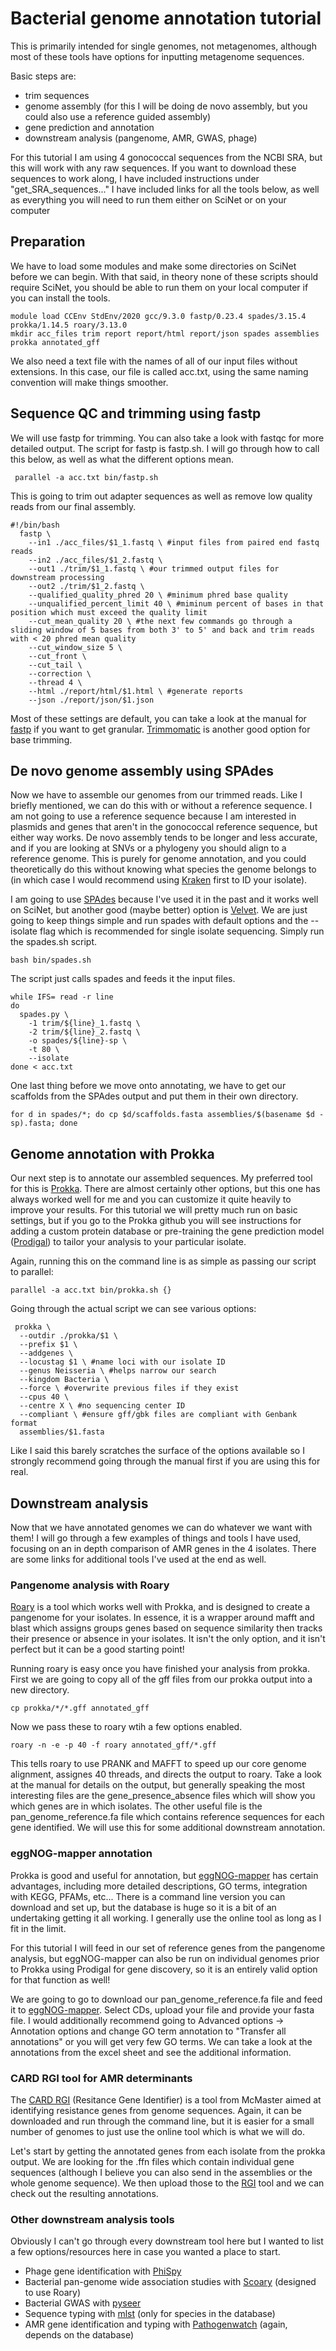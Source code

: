 # Bacterial genome annotation tutorial
This is primarily intended for single genomes, not metagenomes, although most of these tools have options for inputting metagenome sequences.

Basic steps are:
- trim sequences
- genome assembly (for this I will be doing de novo assembly, but you could also use a reference guided assembly)
- gene prediction and annotation
- downstream analysis (pangenome, AMR, GWAS, phage)
  
For this tutorial I am using 4 gonococcal sequences from the NCBI SRA, but this will work with any raw sequences. If you want to download these sequences to work along, I have included instructions under "get_SRA_sequences..." 
I have included links for all the tools below, as well as everything you will need to run them either on SciNet or on your computer
## Preparation 
We have to load some modules and make some directories on SciNet before we can begin. With that said, in theory none of these scripts should require SciNet, you should be able to run them on your local computer if you can install the tools.
```
module load CCEnv StdEnv/2020 gcc/9.3.0 fastp/0.23.4 spades/3.15.4 prokka/1.14.5 roary/3.13.0
mkdir acc_files trim report report/html report/json spades assemblies prokka annotated_gff 
```
We also need a text file with the names of all of our input files without extensions. In this case, our file is called acc.txt, using the same naming convention will make things smoother.
## Sequence QC and trimming using fastp
We will use fastp for trimming. You can also take a look with fastqc for more detailed output. The script for fastp is fastp.sh. I will go through how to call this below, as well as what the different options mean.
```
 parallel -a acc.txt bin/fastp.sh
```
This is going to trim out adapter sequences as well as remove low quality reads from our final assembly.
```
#!/bin/bash
  fastp \
    --in1 ./acc_files/$1_1.fastq \ #input files from paired end fastq reads
    --in2 ./acc_files/$1_2.fastq \
    --out1 ./trim/$1_1.fastq \ #our trimmed output files for downstream processing
    --out2 ./trim/$1_2.fastq \
    --qualified_quality_phred 20 \ #minimum phred base quality
    --unqualified_percent_limit 40 \ #miminum percent of bases in that position which must exceed the quality limit
    --cut_mean_quality 20 \ #the next few commands go through a sliding window of 5 bases from both 3' to 5' and back and trim reads with < 20 phred mean quality 
    --cut_window_size 5 \
    --cut_front \
    --cut_tail \
    --correction \
    --thread 4 \
    --html ./report/html/$1.html \ #generate reports
    --json ./report/json/$1.json
```
Most of these settings are default, you can take a look at the manual for [fastp](https://github.com/OpenGene/fastp) if you want to get granular. [Trimmomatic](https://github.com/usadellab/Trimmomatic) is another good option for base trimming.
## De novo genome assembly using SPAdes
Now we have to assemble our genomes from our trimmed reads. Like I briefly mentioned, we can do this with or without a reference sequence. I am not going to use a reference sequence because I am interested in plasmids and genes that aren't in the gonococcal reference sequence, but either way works. De novo assembly tends to be longer and less accurate, and if you are looking at SNVs or a phylogeny you should align to a reference genome. This is purely for genome annotation, and you could theoretically do this without knowing what species the genome belongs to (in which case I would recommend using [Kraken](https://ccb.jhu.edu/software/kraken2/) first to ID your isolate).

I am going to use [SPAdes](https://github.com/ablab/spades) because I've used it in the past and it works well on SciNet, but another good (maybe better) option is [Velvet](https://www.ncbi.nlm.nih.gov/pmc/articles/PMC2952100/). We are just going to keep things simple and run spades with default options and the --isolate flag which is recommended for single isolate sequencing. Simply run the spades.sh script.
```
bash bin/spades.sh
```
The script just calls spades and feeds it the input files.
```
while IFS= read -r line
do
  spades.py \
    -1 trim/${line}_1.fastq \
    -2 trim/${line}_2.fastq \
    -o spades/${line}-sp \
    -t 80 \
    --isolate
done < acc.txt
```
One last thing before we move onto annotating, we have to get our scaffolds from the SPAdes output and put them in their own directory.
```
for d in spades/*; do cp $d/scaffolds.fasta assemblies/$(basename $d -sp).fasta; done
```
## Genome annotation with Prokka
Our next step is to annotate our assembled sequences. My preferred tool for this is [Prokka](https://github.com/tseemann/prokka). There are almost certainly other options, but this one has always worked well for me and you can customize it quite heavily to improve your results. For this tutorial we will pretty much run on basic settings, but if you go to the Prokka github you will see instructions for adding a custom protein database or pre-training the gene prediction model ([Prodigal](https://github.com/hyattpd/Prodigal)) to tailor your analysis to your particular isolate.

Again, running this on the command line is as simple as passing our script to parallel:
```
parallel -a acc.txt bin/prokka.sh {}
```
Going through the actual script we can see various options:
```
 prokka \
  --outdir ./prokka/$1 \
  --prefix $1 \
  --addgenes \
  --locustag $1 \ #name loci with our isolate ID
  --genus Neisseria \ #helps narrow our search
  --kingdom Bacteria \
  --force \ #overwrite previous files if they exist
  --cpus 40 \
  --centre X \ #no sequencing center ID
  --compliant \ #ensure gff/gbk files are compliant with Genbank format
  assemblies/$1.fasta
```
Like I said this barely scratches the surface of the options available so I strongly recommend going through the manual first if you are using this for real.
## Downstream analysis
Now that we have annotated genomes we can do whatever we want with them! I will go through a few examples of things and tools I have used, focusing on an in depth comparison of AMR genes in the 4 isolates. There are some links for additional tools I've used at the end as well.
### Pangenome analysis with Roary
[Roary](https://sanger-pathogens.github.io/Roary/) is a tool which works well with Prokka, and is designed to create a pangenome for your isolates. In essence, it is a wrapper around mafft and blast which assigns groups genes based on sequence similarity then tracks their presence or absence in your isolates. It isn't the only option, and it isn't perfect but it can be a good starting point!

Running roary is easy once you have finished your analysis from prokka. First we are going to copy all of the gff files from our prokka output into a new directory.
```
cp prokka/*/*.gff annotated_gff
```
Now we pass these to roary wtih a few options enabled.
```
roary -n -e -p 40 -f roary annotated_gff/*.gff
```
This tells roary to use PRANK and MAFFT to speed up our core genome alignment, assignes 40 threads, and directs the output to roary. Take a look at the manual for details on the output, but generally speaking the most interesting files are the gene_presence_absence files which will show you which genes are in which isolates. The other useful file is the pan_genome_reference.fa file which contains reference sequences for each gene identified. We will use this for some additional downstream annotation.
### eggNOG-mapper annotation
Prokka is good and useful for annotation, but [eggNOG-mapper](http://eggnog-mapper.embl.de/) has certain advantages, including more detailed descriptions, GO terms, integration with KEGG, PFAMs, etc... There is a command line version you can download and set up, but the database is huge so it is a bit of an undertaking getting it all working. I generally use the online tool as long as I fit in the limit.

For this tutorial I will feed in our set of reference genes from the pangenome analysis, but eggNOG-mapper can also be run on individual genomes prior to Prokka using Prodigal for gene discovery, so it is an entirely valid option for that function as well!

We are going to go to download our pan_genome_reference.fa file and feed it to [eggNOG-mapper](http://eggnog-mapper.embl.de/). Select CDs, upload your file and provide your fasta file. I would additionally recommend going to Advanced options -> Annotation options and change GO term annotation to "Transfer all annotations" or you will get very few GO terms. We can take a look at the annotations from the excel sheet and see the additional information.
### CARD RGI tool for AMR determinants
The [CARD RGI](https://card.mcmaster.ca/analyze/rgi) (Resitance Gene Identifier) is a tool from McMaster aimed at identifying resistance genes from genome sequences. Again, it can be downloaded and run through the command line, but it is easier for a small number of genomes to just use the online tool which is what we will do.

Let's start by getting the annotated genes from each isolate from the prokka output. We are looking for the .ffn files which contain individual gene sequences (although I believe you can also send in the assemblies or the whole genome sequence). We then upload those to the [RGI](https://card.mcmaster.ca/analyze/rgi) tool and we can check out the resulting annotations.
### Other downstream analysis tools
Obviously I can't go through every downstream tool here but I wanted to list a few options/resources here in case you wanted a place to start.
- Phage gene identification with [PhiSpy](https://github.com/linsalrob/PhiSpy)
- Bacterial pan-genome wide association studies with [Scoary](https://github.com/AdmiralenOla/Scoary) (designed to use Roary)
- Bacterial GWAS with [pyseer](https://pyseer.readthedocs.io/en/master/index.html)
- Sequence typing with [mlst](https://github.com/tseemann/mlst) (only for species in the database)
- AMR gene identification and typing with [Pathogenwatch](https://pathogen.watch/) (again, depends on the database)
